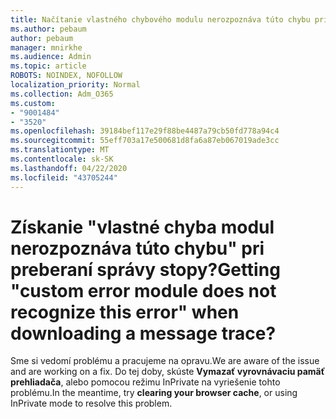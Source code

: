 ```yaml
---
title: Načítanie vlastného chybového modulu nerozpoznáva túto chybu pri preberaní sledovania správ?
ms.author: pebaum
author: pebaum
manager: mnirkhe
ms.audience: Admin
ms.topic: article
ROBOTS: NOINDEX, NOFOLLOW
localization_priority: Normal
ms.collection: Adm_O365
ms.custom:
- "9001484"
- "3520"
ms.openlocfilehash: 39184bef117e29f88be4487a79cb50fd778a94c4
ms.sourcegitcommit: 55eff703a17e500681d8fa6a87eb067019ade3cc
ms.translationtype: MT
ms.contentlocale: sk-SK
ms.lasthandoff: 04/22/2020
ms.locfileid: "43705244"
---
```

# <a name="getting-custom-error-module-does-not-recognize-this-error-when-downloading-a-message-trace"></a><span data-ttu-id="5811c-102">Získanie "vlastné chyba modul nerozpoznáva túto chybu" pri preberaní správy stopy?</span><span class="sxs-lookup"><span data-stu-id="5811c-102">Getting "custom error module does not recognize this error" when downloading a message trace?</span></span>

<span data-ttu-id="5811c-103">Sme si vedomí problému a pracujeme na opravu.</span><span class="sxs-lookup"><span data-stu-id="5811c-103">We are aware of the issue and are working on a fix.</span></span>  <span data-ttu-id="5811c-104">Do tej doby, skúste **Vymazať vyrovnávaciu pamäť prehliadača**, alebo pomocou režimu InPrivate na vyriešenie tohto problému.</span><span class="sxs-lookup"><span data-stu-id="5811c-104">In the meantime, try **clearing your browser cache**, or using InPrivate mode to resolve this problem.</span></span>